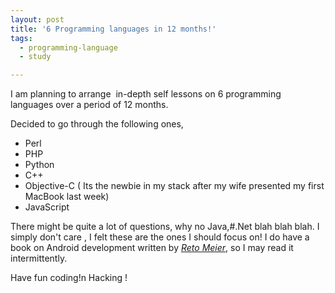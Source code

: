 ```yaml
---
layout: post
title: '6 Programming languages in 12 months!'
tags:
  - programming-language
  - study

---
```


I am planning to arrange  in-depth self lessons on 6 programming languages over a period of 12 months.

Decided to go through the following ones,
<ul>
	<li>Perl</li>
	<li>PHP</li>
	<li>Python</li>
	<li>C++</li>
	<li>Objective-C ( Its the newbie in my stack after my wife presented my first MacBook last week)</li>
	<li>JavaScript</li>
</ul>
There might be quite a lot of questions, why no Java,#.Net blah blah blah. I simply don't care , I felt these are the ones I should focus on! I do have a book on Android development written by <a href="http://blog.radioactiveyak.com/" target="_blank"><em>Reto Meier</em></a>, so I may read it intermittently.

Have fun coding!n Hacking !
